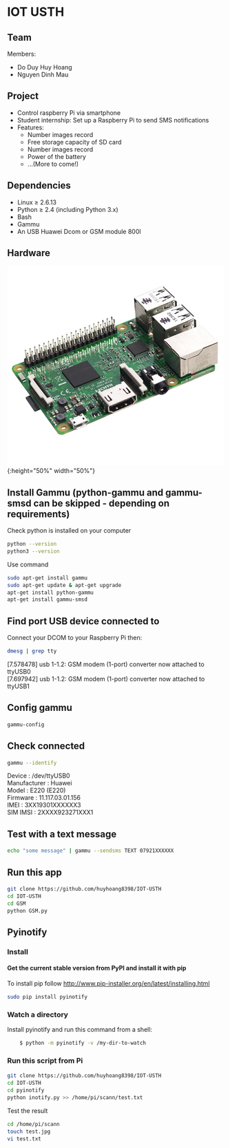 # IOT USTH

## Team 

Members:
* Do Duy Huy Hoang
* Nguyen Dinh Mau

## Project
* Control raspberry Pi via smartphone
* Student internship: Set up a Raspberry Pi to send SMS notifications
* Features:
	- Number images record
	- Free storage capacity of SD card
	- Number images record
	- Power of the battery
	- ...(More to come!)

## Dependencies
* Linux ≥ 2.6.13
* Python ≥ 2.4 (including Python 3.x)
* Bash
* Gammu
* An USB Huawei Dcom or GSM module 800l

## Hardware 
![Raspberry Pi](https://github.com/huyhoang8398/IOT-USTH/blob/master/images/ban_raspberry_pi_3-850x784.jpg){:height="50%" width="50%"}



## Install Gammu (python-gammu and gammu-smsd can be skipped - depending on requirements)
Check python is installed on your computer 
```bash
python --version
python3 --version
```
Use command
```bash
sudo apt-get install gammu 
sudo apt-get update & apt-get upgrade 
apt-get install python-gammu
apt-get install gammu-smsd
```

## Find port USB device connected to 
Connect your DCOM to your Raspberry Pi then:
```bash
dmesg | grep tty
```
[7.578478] usb 1-1.2: GSM modem (1-port) converter now attached to ttyUSB0<br />
[7.697942] usb 1-1.2: GSM modem (1-port) converter now attached to ttyUSB1

## Config gammu
```bash
gammu-config
```
## Check connected
```bash
gammu --identify
```
Device               : /dev/ttyUSB0<br />
Manufacturer         : Huawei<br />
Model                : E220 (E220)<br />
Firmware             : 11.117.03.01.156<br />
IMEI                 : 3XX19301XXXXXX3<br />
SIM IMSI             : 2XXXX923271XXX1

## Test with a text message
```bash
echo "some message" | gammu --sendsms TEXT 07921XXXXXX
```

## Run this app
```bash
git clone https://github.com/huyhoang8398/IOT-USTH
cd IOT-USTH
cd GSM
python GSM.py
```

## Pyinotify 
### Install
#### Get the current stable version from PyPI and install it with pip

To install pip follow http://www.pip-installer.org/en/latest/installing.html
```bash
sudo pip install pyinotify
```

### Watch a directory

Install pyinotify and run this command from a shell:
```bash
    $ python -m pyinotify -v /my-dir-to-watch
```

### Run this script from Pi
```bash
git clone https://github.com/huyhoang8398/IOT-USTH
cd IOT-USTH
cd pyinotify
python inotify.py >> /home/pi/scann/test.txt
```
Test the result 
```bash
cd /home/pi/scann
touch test.jpg
vi test.txt
```